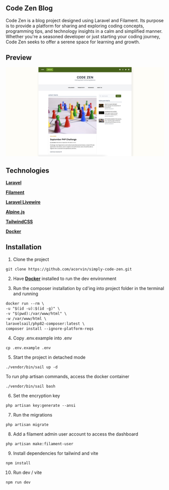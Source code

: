 ## Code Zen Blog

Code Zen is a blog project designed using Laravel and Filament. Its purpose is to provide a platform for sharing and exploring coding concepts, programming tips, and technology insights in a calm and simplified manner. Whether you're a seasoned developer or just starting your coding journey, Code Zen seeks to offer a serene space for learning and growth.

## Preview

![preview](preview.jpg?raw=true)

## Technologies

**[Laravel](https://laravel.com/)**

**[Filament](https://filamentphp.com/)**

**[Laravel Livewire](https://laravel-livewire.com/)**

**[Alpine.js](https://alpinejs.dev/)**

**[TailwindCSS](https://tailwindcss.com/)**

**[Docker](https://docker.com/)**

## Installation

1. Clone the project
```
git clone https://github.com/acorvin/simply-code-zen.git
```
2. Have **[Docker](https://docker.com/)** installed to run the dev environment 

3. Run the composer installation by cd'ing into project folder in the terminal and running
```
docker run --rm \
-u "$(id -u):$(id -g)" \
-v "$(pwd):/var/www/html" \
-w /var/www/html \
laravelsail/php82-composer:latest \
composer install --ignore-platform-reqs
```
4. Copy .env.example into .env
```
cp .env.example .env

```
5. Start the project in detached mode
```
./vendor/bin/sail up -d
```
To run php artisan commands, access the docker container
```
./vendor/bin/sail bash
```
6. Set the encryption key
```
php artisan key:generate --ansi
```
7. Run the migrations
```
php artisan migrate
```
8. Add a filament admin user account to access the dashboard
```
php artisan make:filament-user
```
9. Install dependencies for tailwind and vite
```
npm install
```
10. Run dev / vite
```
npm run dev
```

